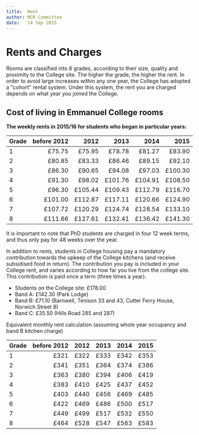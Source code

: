 ```yaml
---
title:  Rent  
author: MCR Committee  
date:   14 Sep 2015  
---
```


# Rents and Charges

Rooms are classified into 8 grades, according to their size, quality and
proximity to the College site. The higher the grade, the higher the
rent. In order to avoid large increases within any one year, the College
has adopted a "cohort" rental system. Under this system, the rent you
are charged depends on what year you joined the College.

## Cost of living in Emmanuel College rooms

**The weekly rents in 2015/16 for students who began in particular
years:**

| Grade   | before 2012   | 2012      | 2013      | 2014      | 2015      |
| ------- | -------------:| ---------:| ---------:| ---------:| ---------:|
| 1       | £75.75        | £75.95    | £78.78    | £81.27    | £83.90    |
| 2       | £80.85        | £83.33    | £86.46    | £89.15    | £92.10    |
| 3       | £86.30        | £90.65    | £94.08    | £97.03    | £100.30   |
| 4       | £91.30        | £98.02    | £101.76   | £104.91   | £108.50   |
| 5       | £96.30        | £105.44   | £109.43   | £112.79   | £116.70   |
| 6       | £101.00       | £112.87   | £117.11   | £120.66   | £124.90   |
| 7       | £107.72       | £120.29   | £124.74   | £128.54   | £133.10   |
| 8       | £111.66       | £127.61   | £132.41   | £136.42   | £141.30   |

It is important to note that PhD students are charged in four 12 week
terms, and thus only pay for 48 weeks over the year.

In addition to rents, students in College housing pay a mandatory
contribution towards the upkeep of the College kitchens (and receive
subsidised food in return). The contribution you pay is included in your
College rent, and varies according to how far you live from the college
site. This contribution is paid once a term (three times a year).

-   Students on the College site: £178.00
-   Band A: £142.30 (Park Lodge)
-   Band B: £71.10 (Barnwell, Tenison 33 and 43, Cutter Ferry House,
    Norwich Street 8)
-   Band C: £35.50 (Hills Road 285 and 287)

Equivalent monthly rent calculation (assuming whole year occupancy and
band B kitchen charge)

| Grade   | before 2012   | 2012   | 2013   | 2014   | 2015   |
| ------- | -------------:| ------:| ------:| ------:| ------:|
| 1       | £321          | £322   | £333   | £342   | £353   |
| 2       | £341          | £351   | £364   | £374   | £386   |
| 3       | £363          | £380   | £394   | £406   | £419   |
| 4       | £383          | £410   | £425   | £437   | £452   |
| 5       | £403          | £440   | £456   | £469   | £485   |
| 6       | £422          | £469   | £486   | £500   | £517   |
| 7       | £449          | £499   | £517   | £532   | £550   |
| 8       | £464          | £528   | £547   | £563   | £583   |

